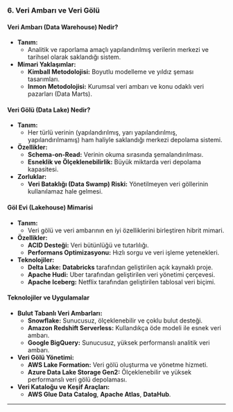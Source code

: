 ### **6. Veri Ambarı ve Veri Gölü**

#### **Veri Ambarı (Data Warehouse) Nedir?**

- **Tanım:**
    - Analitik ve raporlama amaçlı yapılandırılmış verilerin merkezi ve tarihsel olarak saklandığı sistem.
- **Mimari Yaklaşımlar:**
    - **Kimball Metodolojisi:** Boyutlu modelleme ve yıldız şeması tasarımları.
    - **Inmon Metodolojisi:** Kurumsal veri ambarı ve konu odaklı veri pazarları (Data Marts).

#### **Veri Gölü (Data Lake) Nedir?**

- **Tanım:**
    - Her türlü verinin (yapılandırılmış, yarı yapılandırılmış, yapılandırılmamış) ham haliyle saklandığı merkezi depolama sistemi.
- **Özellikler:**
    - **Schema-on-Read:** Verinin okuma sırasında şemalandırılması.
    - **Esneklik ve Ölçeklenebilirlik:** Büyük miktarda veri depolama kapasitesi.
- **Zorluklar:**
    - **Veri Bataklığı (Data Swamp) Riski:** Yönetilmeyen veri göllerinin kullanılamaz hale gelmesi.

#### **Göl Evi (Lakehouse) Mimarisi**

- **Tanım:**
    - Veri gölü ve veri ambarının en iyi özelliklerini birleştiren hibrit mimari.
- **Özellikler:**
    - **ACID Desteği:** Veri bütünlüğü ve tutarlılığı.
    - **Performans Optimizasyonu:** Hızlı sorgu ve veri işleme yetenekleri.
- **Teknolojiler:**
    - **Delta Lake:** **Databricks** tarafından geliştirilen açık kaynaklı proje.
    - **Apache Hudi:** Uber tarafından geliştirilen veri yönetimi çerçevesi.
    - **Apache Iceberg:** Netflix tarafından geliştirilen tablosal veri biçimi.

#### **Teknolojiler ve Uygulamalar**

- **Bulut Tabanlı Veri Ambarları:**
    - **Snowflake:** Sunucusuz, ölçeklenebilir ve çoklu bulut desteği.
    - **Amazon Redshift Serverless:** Kullandıkça öde modeli ile esnek veri ambarı.
    - **Google BigQuery:** Sunucusuz, yüksek performanslı analitik veri ambarı.
- **Veri Gölü Yönetimi:**
    - **AWS Lake Formation:** Veri gölü oluşturma ve yönetme hizmeti.
    - **Azure Data Lake Storage Gen2:** Ölçeklenebilir ve yüksek performanslı veri gölü depolaması.
- **Veri Kataloğu ve Keşif Araçları:**
    - **AWS Glue Data Catalog**, **Apache Atlas**, **DataHub**.

---

